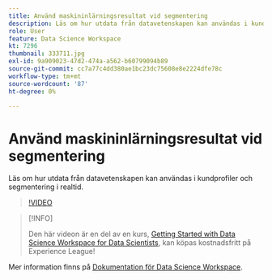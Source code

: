 ```yaml
---
title: Använd maskininlärningsresultat vid segmentering
description: Läs om hur utdata från datavetenskapen kan användas i kundprofiler och segmentering i realtid.
role: User
feature: Data Science Workspace
kt: 7296
thumbnail: 333711.jpg
exl-id: 9a909023-47d2-474a-a562-b60799094b89
source-git-commit: cc7a77c4dd380ae1bc23dc75608e8e2224dfe78c
workflow-type: tm+mt
source-wordcount: '87'
ht-degree: 0%

---
```


# Använd maskininlärningsresultat vid segmentering

Läs om hur utdata från datavetenskapen kan användas i kundprofiler och segmentering i realtid.

>[!VIDEO](https://video.tv.adobe.com/v/333711)

>[!INFO]
>
> Den här videon är en del av en kurs, [Getting Started with Data Science Workspace for Data Scientists](https://experienceleague.adobe.com/?recommended=ExperiencePlatform-U-1-2021.1.dsw), kan köpas kostnadsfritt på Experience League!

Mer information finns på [Dokumentation för Data Science Workspace](https://experienceleague.adobe.com/docs/experience-platform/data-science-workspace/home.html).
